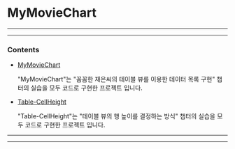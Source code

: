 # MyMovieChart

- - -
- - -

### Contents

- [MyMovieChart](https://github.com/VincentGeranium/MyMovieChart/tree/master/MyMovieChart)
    
    "MyMovieChart"는 "꼼꼼한 재은씨의 테이블 뷰를 이용한 데이터 목록 구현" 챕터의 실습을 모두 코드로 구현한 프로젝트 입니다.
    
- [Table-CellHeight](https://github.com/VincentGeranium/MyMovieChart/tree/master/Table-CellHeight)
    
    "Table-CellHeight"는 "테이블 뷰의 행 높이를 결정하는 방식" 챕터의 실습을 모두 코드로 구현한 프로젝트 입니다.
    
- - -
- - -
